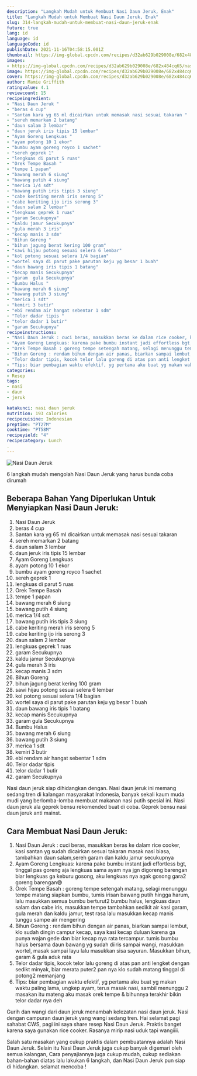 ```yaml
---
description: "Langkah Mudah untuk Membuat Nasi Daun Jeruk, Enak"
title: "Langkah Mudah untuk Membuat Nasi Daun Jeruk, Enak"
slug: 314-langkah-mudah-untuk-membuat-nasi-daun-jeruk-enak
future: true
lang: id
language: id
languageCode: id
publishDate: 2021-11-16T04:58:15.001Z 
thumbnail: https://img-global.cpcdn.com/recipes/d32ab629b029008e/682x484cq65/nasi-daun-jeruk-foto-resep-utama.png
images:
- https://img-global.cpcdn.com/recipes/d32ab629b029008e/682x484cq65/nasi-daun-jeruk-foto-resep-utama.png
image: https://img-global.cpcdn.com/recipes/d32ab629b029008e/682x484cq65/nasi-daun-jeruk-foto-resep-utama.png
cover: https://img-global.cpcdn.com/recipes/d32ab629b029008e/682x484cq65/nasi-daun-jeruk-foto-resep-utama.png
author: Mamie Griffith
ratingvalue: 4.1
reviewcount: 15
recipeingredient:
- "Nasi Daun Jeruk "
- "beras 4 cup"
- "Santan kara yg 65 ml dicairkan untuk memasak nasi sesuai takaran "
- "sereh memarkan 2 batang"
- "daun salam 3 lembar"
- "daun jeruk iris tipis 15 lembar"
- "Ayam Goreng Lengkuas "
- "ayam potong 10 1 ekor"
- "bumbu ayam goreng royco 1 sachet"
- "sereh geprek 1"
- "lengkuas di parut 5 ruas"
- "Orek Tempe Basah "
- "tempe 1 papan"
- "bawang merah 6 siung"
- "bawang putih 4 siung"
- "merica 1/4 sdt"
- "bawang putih iris tipis 3 siung"
- "cabe keriting merah iris serong 5"
- "cabe keriting ijo iris serong 3"
- "daun salam 2 lembar"
- "lengkuas geprek 1 ruas"
- "garam Secukupnya"
- "kaldu jamur Secukupnya"
- "gula merah 3 iris"
- "kecap manis 3 sdm"
- "Bihun Goreng "
- "bihun jagung berat kering 100 gram"
- "sawi hijau potong sesuai selera 6 lembar"
- "kol potong sesuai selera 1/4 bagian"
- "wortel saya di parut pake parutan keju yg besar 1 buah"
- "daun bawang iris tipis 1 batang"
- "kecap manis Secukupnya"
- "garam  gula Secukupnya"
- "Bumbu Halus "
- "bawang merah 6 siung"
- "bawang putih 3 siung"
- "merica 1 sdt"
- "kemiri 3 butir"
- "ebi rendam air hangat sebentar 1 sdm"
- "Telor dadar tipis "
- "telor dadar 1 butir"
- "garam Secukupnya"
recipeinstructions:
- "Nasi Daun Jeruk : cuci beras, masukkan beras ke dalam rice cooker, kasi santan yg sudah dicairkan sesuai takaran masak nasi biasa, tambahkan daun salam,sereh garam dan kaldu jamur secukupnya"
- "Ayam Goreng Lengkuas: karena pake bumbu instant jadi effortless bgt, tinggal pas goreng aja lengkuas sama ayam nya jgn digoreng barengan biar lengkuas ga keburu gosong, aku lengkuas nya agak gosong gara2 goreng barengan😅"
- "Orek Tempe Basah : goreng tempe setengah matang, selagi menunggu tempe matang siapkan bumbu, tumis irisan bawang putih hingga harum, lalu masukkan semua bumbu berturut2 bumbu halus, lengkuas daun salam dan cabe iris, masukkan tempe tambahkan sedikit air kasi garam, gula merah dan kaldu jamur, test rasa lalu masukkan kecap manis tunggu sampe air mengering"
- "Bihun Goreng : rendam bihun dengan air panas, biarkan sampai lembut, klo sudah dingin campur kecap, saya kasi kecap duluan karena ga punya wajan gede dan biar kecap nya rata tercampur. tumis bumbu halus bersama daun bawang yg sudah diiris sampai wangi, masukkan wortel, masak sampai layu lalu masukkan sisa sayuran. Masukkan bihun, garam &amp; gula aduk rata"
- "Telor dadar tipis, kocok telor lalu goreng di atas pan anti lengket dengan sedikt minyak, biar merata puter2 pan nya klo sudah matang tinggal di potong2 memanjang"
- "Tips: biar pembagian waktu efektif, yg pertama aku buat yg makan waktu paling lama, ungkep ayam, terus masak nasi, sambil menunggu 2 masakan itu mateng aku masak orek tempe &amp; bihunnya terakhir bikin telor dadar nya deh"
categories:
- Resep
tags:
- nasi
- daun
- jeruk

katakunci: nasi daun jeruk 
nutrition: 193 calories
recipecuisine: Indonesian
preptime: "PT27M"
cooktime: "PT58M"
recipeyield: "4"
recipecategory: Lunch
. 
---
```



![Nasi Daun Jeruk](https://img-global.cpcdn.com/recipes/d32ab629b029008e/682x484cq65/nasi-daun-jeruk-foto-resep-utama.png)

6 langkah mudah mengolah  Nasi Daun Jeruk yang harus bunda coba dirumah

<!--inarticleads1-->

## Beberapa Bahan Yang Diperlukan Untuk Menyiapkan Nasi Daun Jeruk:

1. Nasi Daun Jeruk 
1. beras 4 cup
1. Santan kara yg 65 ml dicairkan untuk memasak nasi sesuai takaran 
1. sereh memarkan 2 batang
1. daun salam 3 lembar
1. daun jeruk iris tipis 15 lembar
1. Ayam Goreng Lengkuas 
1. ayam potong 10 1 ekor
1. bumbu ayam goreng royco 1 sachet
1. sereh geprek 1
1. lengkuas di parut 5 ruas
1. Orek Tempe Basah 
1. tempe 1 papan
1. bawang merah 6 siung
1. bawang putih 4 siung
1. merica 1/4 sdt
1. bawang putih iris tipis 3 siung
1. cabe keriting merah iris serong 5
1. cabe keriting ijo iris serong 3
1. daun salam 2 lembar
1. lengkuas geprek 1 ruas
1. garam Secukupnya
1. kaldu jamur Secukupnya
1. gula merah 3 iris
1. kecap manis 3 sdm
1. Bihun Goreng 
1. bihun jagung berat kering 100 gram
1. sawi hijau potong sesuai selera 6 lembar
1. kol potong sesuai selera 1/4 bagian
1. wortel saya di parut pake parutan keju yg besar 1 buah
1. daun bawang iris tipis 1 batang
1. kecap manis Secukupnya
1. garam  gula Secukupnya
1. Bumbu Halus 
1. bawang merah 6 siung
1. bawang putih 3 siung
1. merica 1 sdt
1. kemiri 3 butir
1. ebi rendam air hangat sebentar 1 sdm
1. Telor dadar tipis 
1. telor dadar 1 butir
1. garam Secukupnya

Nasi daun jeruk siap dihidangkan dengan. Nasi daun jeruk ini memang sedang tren di kalangan masyarakat Indonesia, banyak sekali kaum muda mudi yang berlomba-lomba membuat makanan nasi putih spesial ini. Nasi daun jeruk ala geprek bensu rekomended buat di coba. Geprek bensu nasi daun jeruk anti mainst. 

<!--inarticleads2-->

## Cara Membuat Nasi Daun Jeruk:

1. Nasi Daun Jeruk : cuci beras, masukkan beras ke dalam rice cooker, kasi santan yg sudah dicairkan sesuai takaran masak nasi biasa, tambahkan daun salam,sereh garam dan kaldu jamur secukupnya
1. Ayam Goreng Lengkuas: karena pake bumbu instant jadi effortless bgt, tinggal pas goreng aja lengkuas sama ayam nya jgn digoreng barengan biar lengkuas ga keburu gosong, aku lengkuas nya agak gosong gara2 goreng barengan😅
1. Orek Tempe Basah : goreng tempe setengah matang, selagi menunggu tempe matang siapkan bumbu, tumis irisan bawang putih hingga harum, lalu masukkan semua bumbu berturut2 bumbu halus, lengkuas daun salam dan cabe iris, masukkan tempe tambahkan sedikit air kasi garam, gula merah dan kaldu jamur, test rasa lalu masukkan kecap manis tunggu sampe air mengering
1. Bihun Goreng : rendam bihun dengan air panas, biarkan sampai lembut, klo sudah dingin campur kecap, saya kasi kecap duluan karena ga punya wajan gede dan biar kecap nya rata tercampur. tumis bumbu halus bersama daun bawang yg sudah diiris sampai wangi, masukkan wortel, masak sampai layu lalu masukkan sisa sayuran. Masukkan bihun, garam &amp; gula aduk rata
1. Telor dadar tipis, kocok telor lalu goreng di atas pan anti lengket dengan sedikt minyak, biar merata puter2 pan nya klo sudah matang tinggal di potong2 memanjang
1. Tips: biar pembagian waktu efektif, yg pertama aku buat yg makan waktu paling lama, ungkep ayam, terus masak nasi, sambil menunggu 2 masakan itu mateng aku masak orek tempe &amp; bihunnya terakhir bikin telor dadar nya deh


Gurih dan wangi dari daun jeruk menambah kelezatan nasi daun jeruk. Nasi dengan campuran daun jeruk yang wangi sedang tren. Hai selamat pagi sahabat CWS, pagi ini saya share resep Nasi Daun Jeruk. Praktis banget karena saya gunakan rice cooker. Rasanya mirip nasi uduk tapi wangiiii. 

Salah satu masakan yang cukup praktis dalam pembuatannya adalah  Nasi Daun Jeruk. Selain itu  Nasi Daun Jeruk  juga cukup banyak digemari oleh semua kalangan, Cara penyajiannya juga cukup mudah, cukup sediakan bahan-bahan diatas lalu lakukan 6 langkah, dan  Nasi Daun Jeruk  pun siap di hidangkan. selamat mencoba !
